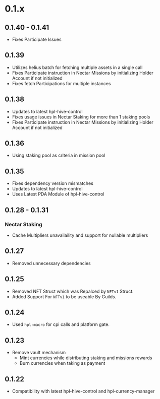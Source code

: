 # 0.1.x

## 0.1.40 - 0.1.41

- Fixes Participate Issues

## 0.1.39

- Utilizes helius batch for fetching multiple assets in a single call
- Fixes Participate instruction in Nectar Missions by initializing Holder Account if not initialized
- Fixes fetch Participations for multiple instances

## 0.1.38

- Updates to latest hpl-hive-control
- Fixes usage issues in Nectar Staking for more than 1 staking pools
- Fixes Participate instruction in Nectar Missions by initializing Holder Account if not initialized

## 0.1.36

- Using staking pool as criteria in mission pool

## 0.1.35

- Fixes dependency version mismatches
- Updates to latest hpl-hive-control
- Uses Latest PDA Module of hpl-hive-control

## 0.1.28 - 0.1.31

### Nectar Staking

- Cache Multipliers unavailaility and support for nullable multipliers

## 0.1.27

- Removed unnecessary dependencies

## 0.1.25

- Removed NFT Struct which was Repalced by `NFTv1` Struct.
- Added Support For `NFTv1` to be useable By Guilds.

## 0.1.24

- Used `hpl-macro` for cpi calls and platform gate.

## 0.1.23

- Remove vault mechanism
  - Mint currencies while distributing staking and missions rewards
  - Burn currencies when taking as payment

## 0.1.22

- Compatibility with latest hpl-hive-control and hpl-currency-manager
